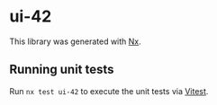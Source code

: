 # ui-42

This library was generated with [Nx](https://nx.dev).

## Running unit tests

Run `nx test ui-42` to execute the unit tests via [Vitest](https://vitest.dev/).
